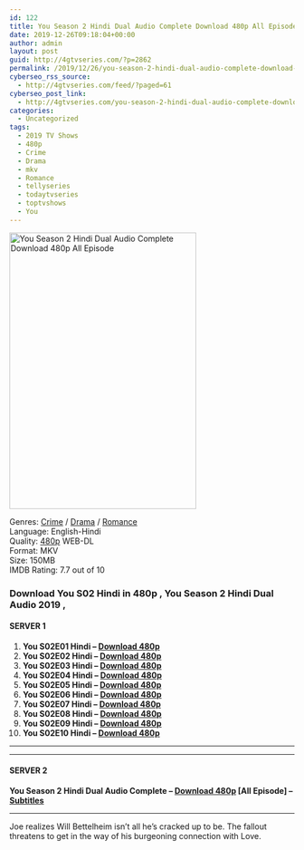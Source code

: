 ```yaml
---
id: 122
title: You Season 2 Hindi Dual Audio Complete Download 480p All Episode
date: 2019-12-26T09:18:04+00:00
author: admin
layout: post
guid: http://4gtvseries.com/?p=2862
permalink: /2019/12/26/you-season-2-hindi-dual-audio-complete-download-480p-all-episode/
cyberseo_rss_source:
  - http://4gtvseries.com/feed/?paged=61
cyberseo_post_link:
  - http://4gtvseries.com/you-season-2-hindi-dual-audio-complete-download-480p-all-episode/
categories:
  - Uncategorized
tags:
  - 2019 TV Shows
  - 480p
  - Crime
  - Drama
  - mkv
  - Romance
  - tellyseries
  - todaytvseries
  - toptvshows
  - You
---
```

<img loading="lazy" class="aligncenter" src="https://2.bp.blogspot.com/-K7qyudww84w/XgR4MLUb5vI/AAAAAAAAAqw/RhqoV661qaAdx3qlb_L1tMB2dT53NoTuACK4BGAYYCw/s1600/You%2BSeason%2B2%2BHindi.jpg" alt="You Season 2 Hindi Dual Audio Complete Download 480p All Episode" width="330" height="488" />

Genres: <a href="http://4gtvseries.com/tag/crime/" data-wpel-link="internal">Crime</a> /&nbsp;<a href="http://4gtvseries.com/tag/drama/" data-wpel-link="internal">Drama</a> / <a href="http://4gtvseries.com/tag/romance/" data-wpel-link="internal">Romance</a>  
Language: English-Hindi  
Quality:&nbsp;<a href="http://4gtvseries.com/tag/480p/" data-wpel-link="internal">480p</a> WEB-DL  
Format: MKV  
Size: 150MB  
IMDB Rating: 7.7 out of 10

### **Download You S02 Hindi in 480p , You Season 2 Hindi Dual Audio 2019 ,&nbsp;**

#### <span><strong>SERVER 1</strong></span>

  1. **You S02E01 Hindi – <a href="http://slink.dl480p.xyz/ltyvbIZ1" data-wpel-link="external" target="_blank" rel="nofollow external noopener noreferrer" class="wpel-icon-left"><i class="wpel-icon fa fa-download" aria-hidden="true"></i>Download 480p</a>**
  2. **You S02E02 Hindi – <a href="http://slink.dl480p.xyz/9cJH" data-wpel-link="external" target="_blank" rel="nofollow external noopener noreferrer" class="wpel-icon-left"><i class="wpel-icon fa fa-download" aria-hidden="true"></i>Download 480p</a>**
  3. **You S02E03 Hindi – <a href="http://slink.dl480p.xyz/UPVMApHS" data-wpel-link="external" target="_blank" rel="nofollow external noopener noreferrer" class="wpel-icon-left"><i class="wpel-icon fa fa-download" aria-hidden="true"></i>Download 480p</a>**
  4. **You S02E04 Hindi – <a href="http://slink.dl480p.xyz/SQzmr" data-wpel-link="external" target="_blank" rel="nofollow external noopener noreferrer" class="wpel-icon-left"><i class="wpel-icon fa fa-download" aria-hidden="true"></i>Download 480p</a>**
  5. **You S02E05 Hindi – <a href="http://slink.dl480p.xyz/JCTN4L" data-wpel-link="external" target="_blank" rel="nofollow external noopener noreferrer" class="wpel-icon-left"><i class="wpel-icon fa fa-download" aria-hidden="true"></i>Download 480p</a>**
  6. **You S02E06 Hindi – <a href="http://slink.dl480p.xyz/dJAeT" data-wpel-link="external" target="_blank" rel="nofollow external noopener noreferrer" class="wpel-icon-left"><i class="wpel-icon fa fa-download" aria-hidden="true"></i>Download 480p</a>**
  7. **You S02E07 Hindi – <a href="http://slink.dl480p.xyz/CqEL" data-wpel-link="external" target="_blank" rel="nofollow external noopener noreferrer" class="wpel-icon-left"><i class="wpel-icon fa fa-download" aria-hidden="true"></i>Download 480p</a>**
  8. **You S02E08 Hindi – <a href="http://slink.dl480p.xyz/nwyTqIf" data-wpel-link="external" target="_blank" rel="nofollow external noopener noreferrer" class="wpel-icon-left"><i class="wpel-icon fa fa-download" aria-hidden="true"></i>Download 480p</a>**
  9. **You S02E09 Hindi – <a href="http://slink.dl480p.xyz/mjyJ" data-wpel-link="external" target="_blank" rel="nofollow external noopener noreferrer" class="wpel-icon-left"><i class="wpel-icon fa fa-download" aria-hidden="true"></i>Download 480p</a>**
 10. **You S02E10 Hindi – <a href="http://slink.dl480p.xyz/suvZwQ" data-wpel-link="external" target="_blank" rel="nofollow external noopener noreferrer" class="wpel-icon-left"><i class="wpel-icon fa fa-download" aria-hidden="true"></i>Download 480p</a>**

* * *

* * *

#### <span><strong>SERVER 2</strong></span>

**You Season 2 Hindi Dual Audio Complete – <a href="http://dl480p.xyz/2973/" data-wpel-link="external" target="_blank" rel="nofollow external noopener noreferrer" class="wpel-icon-left"><i class="wpel-icon fa fa-download" aria-hidden="true"></i>Download 480p</a> [All Episode] – <a href="https://subscene.com/subtitles/you-2019" data-wpel-link="external" target="_blank" rel="nofollow external noopener noreferrer" class="wpel-icon-left"><i class="wpel-icon fa fa-download" aria-hidden="true"></i>Subtitles</a>**

* * *

Joe realizes Will Bettelheim isn’t all he’s cracked up to be. The fallout threatens to get in the way of his burgeoning connection with Love.

<div align="center">
</div>